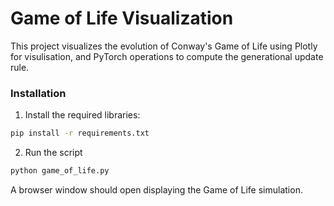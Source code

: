 
# Game of Life Visualization

This project visualizes the evolution of Conway's Game of Life using Plotly for visulisation, and PyTorch operations to compute the generational update rule.

### Installation

1. Install the required libraries:

```bash
pip install -r requirements.txt
```
2. Run the script 

```bash
python game_of_life.py
```

A browser window should open displaying the Game of Life simulation.
